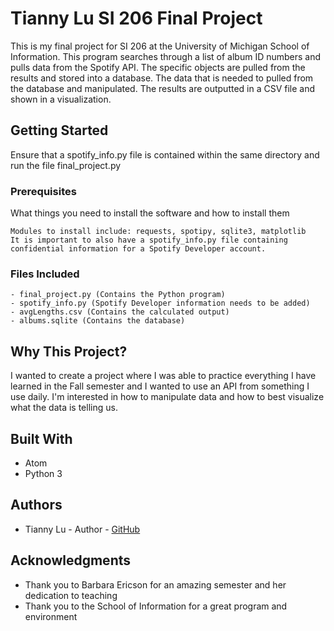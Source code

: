 # Tianny Lu SI 206 Final Project
This is my final project for SI 206 at the University of Michigan School of Information. This program searches through a list of album ID numbers and pulls data from the Spotify API. The specific objects are pulled from the results and stored into a database. The data that is needed to pulled from the database and manipulated. The results are outputted in a CSV file and shown in a visualization.

## Getting Started
Ensure that a spotify_info.py file is contained within the same directory and run the file final_project.py

### Prerequisites
What things you need to install the software and how to install them
```
Modules to install include: requests, spotipy, sqlite3, matplotlib
It is important to also have a spotify_info.py file containing confidential information for a Spotify Developer account.

```

### Files Included
```
- final_project.py (Contains the Python program)
- spotify_info.py (Spotify Developer information needs to be added)
- avgLengths.csv (Contains the calculated output)
- albums.sqlite (Contains the database)
```

## Why This Project?
I wanted to create a project where I was able to practice everything I have learned in the Fall semester and I wanted to use an API from something I use daily. I'm interested in how to manipulate data and how to best visualize what the data is telling us. 

## Built With
* Atom
* Python 3

## Authors
* Tianny Lu - Author - [GitHub](https://github.com/tiannyylu)

## Acknowledgments
* Thank you to Barbara Ericson for an amazing semester and her dedication to teaching
* Thank you to the School of Information for a great program and environment
